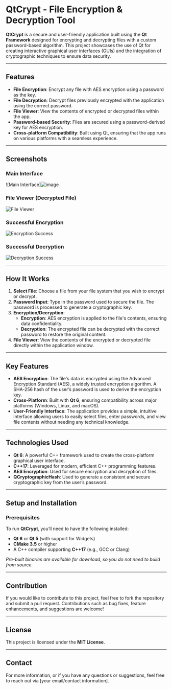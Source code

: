 # QtCrypt - File Encryption & Decryption Tool

**QtCrypt** is a secure and user-friendly application built using the **Qt Framework** designed for encrypting and decrypting files with a custom password-based algorithm. This project showcases the use of Qt for creating interactive graphical user interfaces (GUIs) and the integration of cryptographic techniques to ensure data security.

---

## Features

- **File Encryption**: Encrypt any file with AES encryption using a password as the key.
- **File Decryption**: Decrypt files previously encrypted with the application using the correct password.
- **File Viewer**: View the contents of encrypted or decrypted files within the app.
- **Password-based Security**: Files are secured using a password-derived key for AES encryption.
- **Cross-platform Compatibility**: Built using Qt, ensuring that the app runs on various platforms with a seamless experience.

---

## Screenshots

### Main Interface
![Main Interface]![image](https://github.com/user-attachments/assets/f3c70ff1-8326-47a6-96b8-45ccae68eacc)


### File Viewer (Decrypted File)
![File Viewer](https://your-link-to-screenshot2.png)

### Successful Encryption
![Encryption Success](https://your-link-to-screenshot3.png)

### Successful Decryption
![Decryption Success](https://your-link-to-screenshot4.png)

---

## How It Works

1. **Select File**: Choose a file from your file system that you wish to encrypt or decrypt.
2. **Password Input**: Type in the password used to secure the file. The password is processed to generate a cryptographic key.
3. **Encryption/Decryption**: 
   - **Encryption**: AES encryption is applied to the file's contents, ensuring data confidentiality.
   - **Decryption**: The encrypted file can be decrypted with the correct password to restore the original content.
4. **File Viewer**: View the contents of the encrypted or decrypted file directly within the application window.

---

## Key Features

- **AES Encryption**: The file's data is encrypted using the Advanced Encryption Standard (AES), a widely trusted encryption algorithm. A SHA-256 hash of the user’s password is used to derive the encryption key.
- **Cross-Platform**: Built with **Qt 6**, ensuring compatibility across major platforms (Windows, Linux, and macOS).
- **User-Friendly Interface**: The application provides a simple, intuitive interface allowing users to easily select files, enter passwords, and view file contents without needing any technical knowledge.

---

## Technologies Used

- **Qt 6**: A powerful C++ framework used to create the cross-platform graphical user interface.
- **C++17**: Leveraged for modern, efficient C++ programming features.
- **AES Encryption**: Used for secure encryption and decryption of files.
- **QCryptographicHash**: Used to generate a consistent and secure cryptographic key from the user’s password.

---

## Setup and Installation

### Prerequisites

To run **QtCrypt**, you’ll need to have the following installed:

- **Qt 6** or **Qt 5** (with support for Widgets)
- **CMake 3.5** or higher
- A C++ compiler supporting **C++17** (e.g., GCC or Clang)

*Pre-built binaries are available for download, so you do not need to build from source.*

---

## Contribution

If you would like to contribute to this project, feel free to fork the repository and submit a pull request. Contributions such as bug fixes, feature enhancements, and suggestions are welcome!

---

## License

This project is licensed under the **MIT License**.

---

## Contact

For more information, or if you have any questions or suggestions, feel free to reach out via [your email/contact information].
